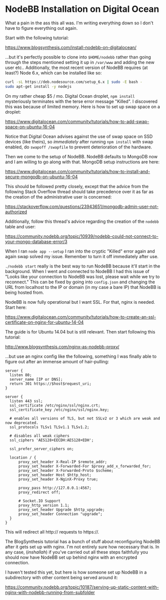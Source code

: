 # NodeBB Installation on Digital Ocean

What a pain in the ass this all was. I'm writing everything down so I don't
have to figure everything out again.

Start with the following tutorial:

https://www.blogsynthesis.com/install-nodebb-on-digitalocean/

...but it's perfectly possible to clone into `$HOME/nodebb` rather than going
through the steps mentioned setting it up in `/var/www` and adding the new user
etc.. Additionally, the most recent version of NodeBB requires (at least?) Node
6.x, which can be installed like so:

```bash
curl -sL https://deb.nodesource.com/setup_6.x | sudo -E bash -
sudo apt-get install -y nodejs
```

On my rather cheap $5 / mo. Digital Ocean droplet, `npm install` mysteriously
terminates with the terse error message "Killed". I discovered this was because
of limited memory. Here is how to set up swap space on a droplet:

https://www.digitalocean.com/community/tutorials/how-to-add-swap-space-on-ubuntu-16-04

Notice that Digital Ocean advises against the use of swap space on SSD devices
(like theirs), so *immediately* after running `npm install` with swap enabled,
do `swapoff /swapfile` to prevent deterioration of the hardware. 

Then we come to the setup of NodeBB. NodeBB defaults to MongoDB now and I am
willing to go along with that. MongoDB setup instructions are here:

https://www.digitalocean.com/community/tutorials/how-to-install-and-secure-mongodb-on-ubuntu-16-04

This should be followed pretty closely, except that the advice from the
following Stack Overflow thread should take precedence over it as far as the
creation of the administrative user is concerned:

https://stackoverflow.com/questions/23943651/mongodb-admin-user-not-authorized

Additionally, follow this thread's advice regarding the creation of the
`nodebb` table and user:

https://community.nodebb.org/topic/10939/nodebb-could-not-connect-to-your-mongo-database-error/3

When I ran `node app --setup` I ran into the cryptic "Killed" error again and
again swap solved my issue. Remember to turn it off immediately after use.

`./nodebb start` really is the best way to run NodeBB because it'll start in
the background. When I went and connected to NodeBB I had this issue of
"Looks like your connection to NodeBB was lost, please wait while we try to reconnect."
This can be fixed by going into `config.json` and changing the URL from localhost
to the IP or domain (in my case a bare IP) that NodeBB is being hosted from.

NodeBB is now fully operational but I want SSL. For that, nginx is needed. Start here:

https://www.digitalocean.com/community/tutorials/how-to-create-an-ssl-certificate-on-nginx-for-ubuntu-14-04

The guide is for Ubuntu 14.04 but is still relevant. Then start following this tutorial:

http://www.blogsynthesis.com/nginx-as-nodebb-proxy/

...but use an nginx config like the following, something I was finally able to
figure out after an immense amount of hair-pulling:

```nginx
server {
  listen 80;
  server_name [IP or DNS];
  return 301 https://$host$request_uri;
}

server {
  listen 443 ssl;
  ssl_certificate /etc/nginx/ssl/nginx.crt; 
  ssl_certificate_key /etc/nginx/ssl/nginx.key;

  # enables all versions of TLS, but not SSLv2 or 3 which are weak and now deprecated.
  ssl_protocols TLSv1 TLSv1.1 TLSv1.2;

  # disables all weak ciphers
  ssl_ciphers 'AES128+EECDH:AES128+EDH';

  ssl_prefer_server_ciphers on;

  location / {
      proxy_set_header X-Real-IP $remote_addr;
      proxy_set_header X-Forwarded-For $proxy_add_x_forwarded_for;
      proxy_set_header X-Forwarded-Proto $scheme;
      proxy_set_header Host $http_host;
      proxy_set_header X-NginX-Proxy true;

      proxy_pass http://127.0.0.1:4567;
      proxy_redirect off;

      # Socket.IO Support
      proxy_http_version 1.1;
      proxy_set_header Upgrade $http_upgrade;
      proxy_set_header Connection "upgrade";
  }
}
```

This will redirect all http:// requests to https://.

The BlogSynthesis tutorial has a bunch of stuff about reconfiguring NodeBB
after it gets set up with nginx. I'm not entirely sure how necessary that is.
In any case, (*inshallah*) if you've carried out all these steps faithfully you
should now have NodeBB set up behind nginx with an encrypted connection. 

I haven't tested this yet, but here is how someone set up NodeBB in a
subdirectory with other content being served around it:

https://community.nodebb.org/topic/10187/serving-up-static-content-with-nginx-with-nodebb-running-from-subfolder
